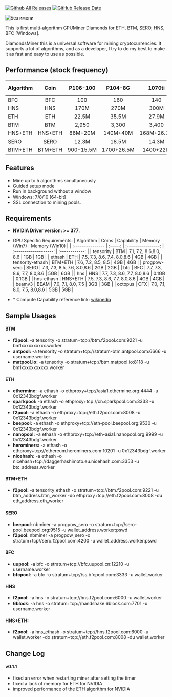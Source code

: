 [![Github All Releases](https://img.shields.io/github/downloads/xmrig/xmrig/total.svg)](https://github.com/diamonds-miner/diamonds/releases)
[![GitHub Release Date](https://img.shields.io/github/release-date/xmrig/xmrig.svg)](https://github.com/diamonds-miner/diamonds/releases)

![Без имени](https://user-images.githubusercontent.com/75134782/100481307-be768280-3104-11eb-8fdc-554fbf0da807.png)

This is first multi-algorithm GPUMiner Diamonds for ETH, BTM, SERO, HNS, BFC [Windows].

DiamondsMiner this is a universal software for mining cryptocurrencies. It supports a lot of algorithms, and as a developer, I try to do my best to make it as fast and easy to use as possible.

## Performance (stock frequency)
| Algorithm        |  Coin   |  P106-100  |  P104-8G   |   1070ti   |  1080ti  |   2080   | RX580 2048sp |
| :--------------- | :-----: | :--------: | :--------: | :--------: | :------: | :------: | :----------: |
| BFC              |   BFC   |    100     |    160     |    140     |   180    |   220    |      X       |
| HNS              |   HNS   |    170M    |    270M    |    300M    |   455M   |   450M   |     155M     |
| ETH              |   ETH   |   22.5M    |   35.5M    |   27.9M    |   46M    |  35.5M   |     25M      |
| BTM              |   BTM   |   2,950    |   3,300    |   3,400    |  5,000   |  11,500  |      X       |
| HNS+ETH          | HNS+ETH |  86M+20M   |  140M+40M  | 168M+26.2M | 186M+44M | 300M+34M |  78M+22.5M   |
| SERO             |  SERO   |   12.3M    |   18.5M    |   14.3M    |  22.5M   |  35.8M   |     15M      |
| BTM+ETH          | BTM+ETH | 900+15.5M  | 1700+26.5M |  1400+22M  | 2450+40M | 8000+28M |      X       |

## Features

* Mine up to 5 algorithms simultaneously
* Guided setup mode
* Run in background without a window
* Windows: 7/8/10 [64-bit]
* SSL connection to mining pools.

## Requirements

- **NVIDIA Driver version: >= 377**.
- GPU Specific Requirements:
| Algorithm        |  Coins   | Capability | Memory (Win7) | Memory (Win10) |
| :--------------- | :-----: | :----------------: | :-------------------: | :------------: |
| tensority        |   BTM   |   7.1, 7.2, 8.6,8.0, 8.6   |          1GB          |      1GB       |
| ethash           |   ETH   | 7.5, 7.3, 8.6, 7.4, 8.0,8.6 |          4GB          |      4GB       |
| tensority-ethash | BTM+ETH | 7.6, 7.2, 8.5, 8.5 |          4GB          |      4GB       |
| progpow-sero     |  SERO   | 7.3, 7.3, 8.5, 7.6, 8.0,8.6 |          2GB          |      2GB       |
| bfc              |   BFC   | 7.7, 7.3, 8.6, 7.7, 8.0,8.6 |          5GB          |      6GB       |
| hns              |   HNS   | 7.7, 7.3, 8.6, 7.7, 8.0,8.6 |         0.1GB         |     0.1GB      |
| hns-ethash       | HNS+ETH | 7.5, 7.3, 8.6, 7.7, 8.0,8.6 |          4GB          |      4GB       |
| beamv3 | BEAM | 7.0, 7.1, 8.0, 7.5 | 3GB | 3GB |
| octopus | CFX | 7.0, 7.1, 8.0, 7.5, 8.0,8.6 | 5GB | 5GB |


- \* Compute Capability reference link: [wikipedia](<https://en.wikipedia.org/wiki/CUDA#GPUs_supported>)

## Sample Usages

#### BTM

- **f2pool:**  -a tensority -o stratum+tcp://btm.f2pool.com:9221 -u bm1xxxxxxxxxx.worker
- **antpool:**  -a tensority -o stratum+tcp://stratum-btm.antpool.com:6666 -u username.worker
- **matpool.io:**  -a tensority -o stratum+tcp://btm.matpool.io:8118 -u bm1xxxxxxxxxxx.worker

#### ETH

- **ethermine:**  -a ethash -o ethproxy+tcp://asia1.ethermine.org:4444 -u 0x12343bdgf.worker
- **sparkpool:**  -a ethash -o ethproxy+tcp://cn.sparkpool.com:3333 -u 0x12343bdgf.worker
- **f2pool:**  -a ethash -o ethproxy+tcp://eth.f2pool.com:8008 -u 0x12343bdgf.worker
- **beepool:**  -a ethash -o ethproxy+tcp://eth-pool.beepool.org:9530 -u 0x12343bdgf.worker
- **nanopool:**  -a ethash -o ethproxy+tcp://eth-asia1.nanopool.org:9999 -u 0x12343bdgf.worker
- **herominers:** -a ethash -o ethproxy+tcp://ethereum.herominers.com:10201 -u 0x12343bdgf.worker
- **nicehash:** -a ethash -o nicehash+tcp://daggerhashimoto.eu.nicehash.com:3353 -u btc_address.worker

#### BTM+ETH

- **f2pool:** -a tensority_ethash -o stratum+tcp://btm.f2pool.com:9221 -u btm_address.btm_worker -do ethproxy+tcp://eth.f2pool.com:8008 -du eth_address.eth_worker


#### SERO

- **beepool**: nbminer -a progpow_sero -o stratum+tcp://sero-pool.beepool.org:9515 -u wallet_address.worker:pswd
- **f2pool**: nbminer -a progpow_sero -o stratum+tcp//sero.f2pool.com:4200 -u wallet_address.worker:pswd


#### BFC

- **uupool**:  -a bfc -o stratum+tcp://bfc.uupool.cn:12210 -u username.worker
- **bfcpool**:  -a bfc -o stratum+tcp://ss.bfcpool.com:3333 -u wallet.worker

#### HNS

- **f2pool**: -a hns -o stratum+tcp://hns.f2pool.com:6000 -u wallet.worker
- **6block**: -a hns -o stratum+tcp://handshake.6block.com:7701 -u username.worker

#### HNS+ETH:

- **f2pool**: -a hns_ethash -o stratum+tcp://hns.f2pool.com:6000 -u wallet.worker -do stratum+tcp://eth.f2pool.com:8008 -du wallet.worker


## Change Log

#### v0.1.1
- fixed an error when restarting miner after setting the timer
- fixed a lack of memory for ETH for NVIDIA
- improved performance of the ETH algorithm for NVIDIA
